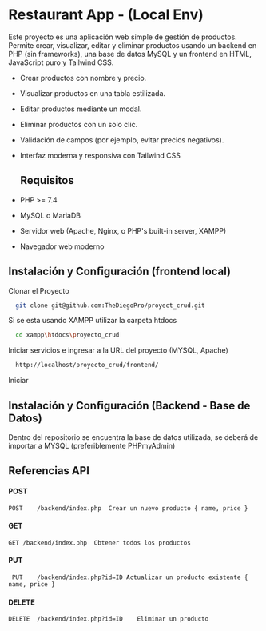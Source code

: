 
# Restaurant App - (Local Env)

Este proyecto es una aplicación web simple de gestión de productos. Permite crear, visualizar, editar y eliminar productos usando un backend en PHP (sin frameworks), una base de datos MySQL y un frontend en HTML, JavaScript puro y Tailwind CSS.
 

- Crear productos con nombre y precio.
- Visualizar productos en una tabla estilizada.
- Editar productos mediante un modal.
- Eliminar productos con un solo clic.
- Validación de campos (por ejemplo, evitar precios negativos).
- Interfaz moderna y responsiva con Tailwind CSS




  ## Requisitos

- PHP >= 7.4
- MySQL o MariaDB
- Servidor web (Apache, Nginx, o PHP's built-in server, XAMPP)
- Navegador web moderno


## Instalación y Configuración (frontend local)

Clonar el Proyecto 

```bash
  git clone git@github.com:TheDiegoPro/proyect_crud.git
```

Si se esta usando XAMPP utilizar la carpeta htdocs

```bash
  cd xampp\htdocs\proyecto_crud
```

Iniciar servicios e ingresar a la URL del proyecto (MYSQL, Apache)

```bash
  http://localhost/proyecto_crud/frontend/
```

Iniciar 



## Instalación y Configuración (Backend - Base de Datos)

Dentro del repositorio se encuentra la base de datos utilizada, se deberá de importar a MYSQL (preferiblemente PHPmyAdmin)





## Referencias API

#### POST 

```http
POST	/backend/index.php	Crear un nuevo producto	{ name, price }
```


#### GET

```http
GET	/backend/index.php	Obtener todos los productos	
```

#### PUT

```http
 PUT	/backend/index.php?id=ID Actualizar un producto existente { name, price }
```

#### DELETE

```http
DELETE	/backend/index.php?id=ID	Eliminar un producto
```


